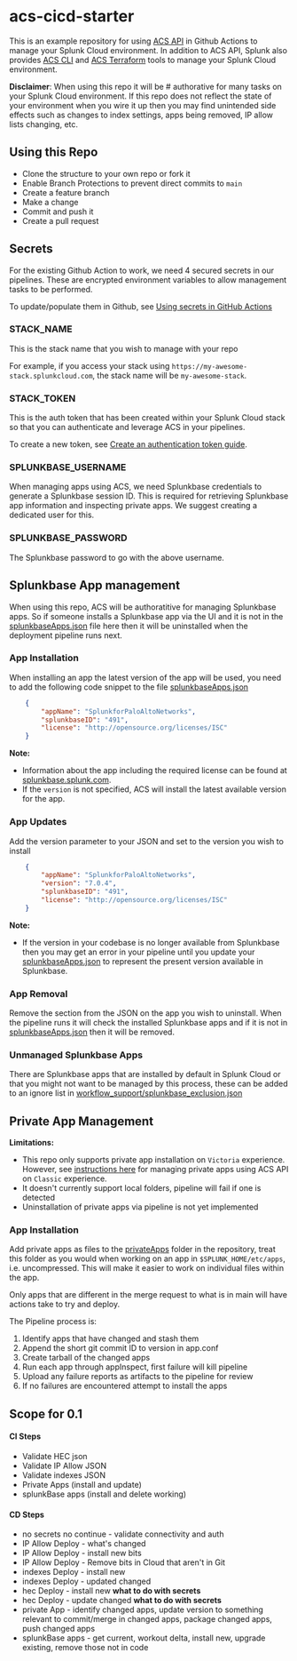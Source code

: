 # acs-cicd-starter

This is an example repository for using [ACS API](https://docs.splunk.com/Documentation/SplunkCloud/latest/Config/ACSIntro) in Github Actions to manage your Splunk Cloud environment. In addition to ACS API, Splunk also provides [ACS CLI](https://docs.splunk.com/Documentation/SplunkCloud/latest/Config/ACSCLI) and [ACS Terraform](https://registry.terraform.io/providers/splunk/scp/latest/docs) tools to manage your Splunk Cloud environment.

**Disclaimer**:  When using this repo it will be # authorative for many tasks on your Splunk Cloud environment.  If this repo does not reflect the state of your environment when you wire it up then you may find unintended side effects such as changes to index settings, apps being removed, IP allow lists changing, etc.

## Using this Repo

- Clone the structure to your own repo or fork it
- Enable Branch Protections to prevent direct commits to `main`
- Create a feature branch
- Make a change
- Commit and push it
- Create a pull request

## Secrets

For the existing Github Action to work, we need 4 secured secrets in our pipelines. These are encrypted environment variables to allow management tasks to be performed.

To update/populate them in Github, see [Using secrets in GitHub Actions](https://docs.github.com/en/actions/security-guides/using-secrets-in-github-actions)


### STACK_NAME

This is the stack name that you wish to manage with your repo

For example, if you access your stack using `https://my-awesome-stack.splunkcloud.com`, the stack name will be `my-awesome-stack`.

### STACK_TOKEN

This is the auth token that has been created within your Splunk Cloud stack so that you can authenticate and leverage ACS in your pipelines.

To create a new token, see [Create an authentication token guide](https://docs.splunk.com/Documentation/SplunkCloud/9.0.2209/Config/ACSusage#Create_an_authentication_token).

### SPLUNKBASE_USERNAME

When managing apps using ACS, we need Splunkbase credentials to generate a Splunkbase session ID. This is required for retrieving Splunkbase app information and inspecting private apps. We suggest creating a dedicated user for this.

### SPLUNKBASE_PASSWORD

The Splunkbase password to go with the above username.

## Splunkbase App management

When using this repo, ACS will be authoratitive for managing Splunkbase apps. So if someone installs a Splunkbase app via the UI and it is not in the [splunkbaseApps.json](./splunkbaseApps.json) file here then it will be uninstalled when the deployment pipeline runs next.

### App Installation

When installing an app the latest version of the app will be used, you need to add the following code snippet to the file [splunkbaseApps.json](./splunkbaseApps.json)

```json
    {
        "appName": "SplunkforPaloAltoNetworks",
        "splunkbaseID": "491",
        "license": "http://opensource.org/licenses/ISC"
    }
```

**Note:**
- Information about the app including the required license can be found at [splunkbase.splunk.com](https://splunkbase.splunk.com/).
- If the `version` is not specified, ACS will install the latest available version for the app.

### App Updates

Add the version parameter to your JSON and set to the version you wish to install

```json
    {
        "appName": "SplunkforPaloAltoNetworks",
        "version": "7.0.4",
        "splunkbaseID": "491",
        "license": "http://opensource.org/licenses/ISC"
    }
```

**Note:**
- If the version in your codebase is no longer available from Splunkbase then you may get an error in your pipeline until you update your [splunkbaseApps.json](./splunkbaseApps.json) to represent the present version available in Splunkbase.

### App Removal

Remove the section from the JSON on the app you wish to uninstall. When the pipeline runs it will check the installed Splunkbase apps and if it is not in [splunkbaseApps.json](./splunkbaseApps.json) then it will be removed.

### Unmanaged Splunkbase Apps

There are Splunkbase apps that are installed by default in Splunk Cloud or that you might not want to be managed by this process, these can be added to an ignore list in [workflow_support/splunkbase_exclusion.json](./workflow_support/splunkbase_exclusion.json)

## Private App Management

**Limitations:**
- This repo only supports private app installation on `Victoria` experience. However, see [instructions here](https://docs.splunk.com/Documentation/SplunkCloud/latest/Config/ManageApps#Manage_private_apps_using_the_ACS_API_on_Classic_Experience) for managing private apps using ACS API on `Classic` experience.
- It doesn't currently support local folders, pipeline will fail if one is detected
- Uninstallation of private apps via pipeline is not yet implemented

### App Installation

Add private apps as files to the [privateApps](./privateApps/) folder in the repository, treat this folder as you would when working on an app in `$SPLUNK_HOME/etc/apps`, i.e. uncompressed. This will make it easier to work on individual files within the app.

Only apps that are different in the merge request to what is in main will have actions take to try and deploy.

The Pipeline process is:
1. Identify apps that have changed and stash them
2. Append the short git commit ID to version in app.conf
3. Create tarball of the changed apps
4. Run each app through appInspect, first failure will kill pipeline
5. Upload any failure reports as artifacts to the pipeline for review
6. If no failures are encountered attempt to install the apps

## Scope for 0.1

#### CI Steps ####

- Validate HEC json
- Validate IP Allow JSON
- Validate indexes JSON
- Private Apps (install and update)
- splunkBase apps (install and delete working)

#### CD Steps ####

- no secrets no continue - validate connectivity and auth
- IP Allow Deploy - what's changed
- IP Allow Deploy - install new bits
- IP Allow Deploy - Remove bits in Cloud that aren't in Git
- indexes Deploy - install new
- indexes Deploy - updated changed
- hec Deploy - install new  **what to do with secrets**
- hec Deploy - update changed **what to do with secrets**
- private App - identify changed apps, update version to something relevant to commit/merge in changed apps, package changed apps, push changed apps
- splunkBase apps - get current, workout delta, install new, upgrade existing, remove those not in code

